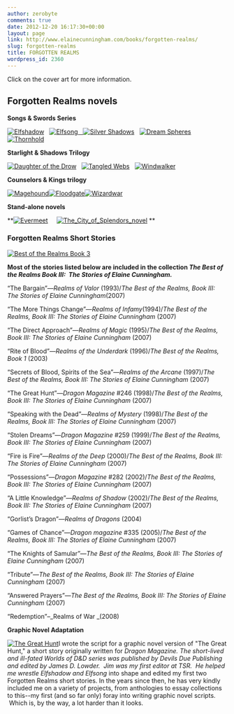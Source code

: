 ```yaml
---
author: zerobyte
comments: true
date: 2012-12-20 16:17:30+00:00
layout: page
link: http://www.elainecunningham.com/books/forgotten-realms/
slug: forgotten-realms
title: FORGOTTEN REALMS
wordpress_id: 2360
---
```


Click on the cover art for more information.


## Forgotten Realms novels


**Songs & Swords Series**


[![Elfshadow](http://www.elainecunningham.com/wp-content/uploads/2012/12/Elfshadow-87x150.jpg)](http://www.elainecunningham.com/books/forgotten-realms/elfshadow-info/)   [![Elfsong](http://www.elainecunningham.com/wp-content/uploads/2012/12/Elfsong-92x150.jpg)](http://www.elainecunningham.com/books/forgotten-realms/elfsong-info/)[   ](http://www.elainecunningham.com/books/forgotten-realms/elfsong-info/)[![Silver Shadows](http://www.elainecunningham.com/wp-content/uploads/2012/12/Silver-Shadows-90x150.jpg)](http://www.elainecunningham.com/books/forgotten-realms/silver-shadows-info/)   [![Dream Spheres](http://www.elainecunningham.com/wp-content/uploads/2012/12/Dream-Spheres-91x150.jpg)](http://www.elainecunningham.com/books/forgotten-realms/the-dream-spheres-info/)   [![Thornhold](http://www.elainecunningham.com/wp-content/uploads/2012/12/Thornhold-89x150.jpg)](http://www.elainecunningham.com/books/forgotten-realms/thornhold-info/)


**Starlight & Shadows Trilogy**

[![Daughter of the Drow](http://www.elainecunningham.com/wp-content/uploads/2012/12/Daughter-of-the-Drow-86x150.jpg)](http://www.elainecunningham.com/books/forgotten-realms/daughter-of-the-drow-info/)   [![Tangled Webs](http://www.elainecunningham.com/wp-content/uploads/2012/12/Tangled-Webs-87x150.jpg)](http://www.elainecunningham.com/books/forgotten-realms/tangled-webs-info/)   [![Windwalker](http://www.elainecunningham.com/wp-content/uploads/2012/12/Windwalker-89x150.jpg)](http://www.elainecunningham.com/books/forgotten-realms/windwalker-info/)

**Counselors & Kings trilogy**

[![Magehound](http://www.elainecunningham.com/wp-content/uploads/2012/12/Magehound-90x150.jpg)](http://www.elainecunningham.com/books/forgotten-realms/the-magehound-info/)[![Floodgate](http://www.elainecunningham.com/wp-content/uploads/2012/12/Floodgate-91x150.jpg)](http://www.elainecunningham.com/books/forgotten-realms/the-floodgate-info/)[![Wizardwar](http://www.elainecunningham.com/wp-content/uploads/2012/12/Wizardwar-87x150.jpg)](http://www.elainecunningham.com/books/forgotten-realms/the-wizardwar-info/)









**Stand-alone novels**

**[![Evermeet](http://www.elainecunningham.com/wp-content/uploads/2012/12/Evermeet-1-88x150.jpg)](http://www.elainecunningham.com/books/forgotten-realms/evermeet-info/)     [![The_City_of_Splendors_novel](http://www.elainecunningham.com/wp-content/uploads/2012/12/The_City_of_Splendors_novel-93x150.jpg)](http://www.elainecunningham.com/books/forgotten-realms/the-city-of-splendors-info/)
**



### **Forgotten Realms Short Stories**


[![Best of the Realms Book 3](http://www.elainecunningham.com/wp-content/uploads/2013/01/Best-of-the-Realms-Book-3-91x150.jpg)](http://www.elainecunningham.com/books/forgotten-realms/the-best-of-the-realms-book-iii-the-stories-of-elaine-cunningham-info/)

**Most of the stories listed below are included in the collection _The Best of the Realms Book III:  The Stories of Elaine Cunningham._**

“The Bargain”—_Realms of Valor_ (1993)/_The Best of the Realms, Book III: The Stories of Elaine Cunningham_(2007)

“The More Things Change”—_Realms of Infamy_(1994)/_The Best of the Realms, Book III: The Stories of Elaine Cunningham_ (2007)

“The Direct Approach”—_Realms of Magic_ (1995)/_The Best of the Realms, Book III: The Stories of Elaine Cunningham_ (2007)

“Rite of Blood”—_Realms of the Underdark_ (1996)/_The Best of the Realms, Book 1_ (2003)

“Secrets of Blood, Spirits of the Sea”—_Realms of the Arcane_ (1997)/_The Best of the Realms, Book III: The Stories of Elaine Cunningham_ (2007)

“The Great Hunt”—_Dragon Magazine_ #246 (1998)/_The Best of the Realms, Book III: The Stories of Elaine Cunningham_ (2007)

“Speaking with the Dead”—_Realms of Mystery_ (1998)/_The Best of the Realms, Book III: The Stories of Elaine Cunningham_ (2007)

“Stolen Dreams”—_Dragon Magazine_ #259 (1999)/_The Best of the Realms, Book III: The Stories of Elaine Cunningham_ (2007)

“Fire is Fire”—_Realms of the Deep_ (2000)/_The Best of the Realms, Book III: The Stories of Elaine Cunningham_ (2007)

“Possessions”—_Dragon Magazine_ #282 (2002)/_The Best of the Realms, Book III: The Stories of Elaine Cunningham_ (2007)

“A Little Knowledge”—_Realms of Shadow_ (2002)/_The Best of the Realms, Book III: The Stories of Elaine Cunningham_ (2007)

“Gorlist’s Dragon”—_Realms of Dragons_ (2004)

“Games of Chance”—_Dragon magazine_ #335 (2005)/_The Best of the Realms, Book III: The Stories of Elaine Cunningham_ (2007)

“The Knights of Samular”—_The Best of the Realms, Book III: The Stories of Elaine Cunningham_ (2007)

“Tribute”—_The Best of the Realms, Book III: The Stories of Elaine Cunningham_ (2007)

“Answered Prayers”—_The Best of the Realms, Book III: The Stories of Elaine Cunningham_ (2007)

“Redemption”–_Realms of War _(2008)

**Graphic Novel Adaptation**

[![The Great Hunt](http://www.elainecunningham.com/wp-content/uploads/2012/12/The-Great-Hunt-194x300.jpg)](http://www.elainecunningham.com/wp-content/uploads/2012/12/The-Great-Hunt.jpg)I wrote the script for a graphic novel version of "The Great Hunt," a short story originally written for _Dragon Magazine. _The short-lived and ill-fated Worlds of D&D series was published by Devils Due Publishing and edited by James D. Lowder.  Jim was my first editor at TSR.  He helped me wrestle _Elfshadow_ and_ Elfsong_ into shape and edited my first two Forgotten Realms short stories. In the years since then, he has very kindly included me on a variety of projects, from anthologies to essay collections to this--my first (and so far only) foray into writing graphic novel scripts.  Which is, by the way, a lot harder than it looks.
